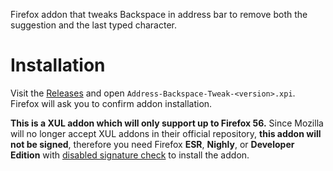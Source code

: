 Firefox addon that tweaks Backspace in address bar to remove both the suggestion and the last typed character.

# Installation

Visit the [Releases](https://github.com/chylex/Address-Backspace-Tweak/releases) and open `Address-Backspace-Tweak-<version>.xpi`. Firefox will ask you to confirm addon installation.

**This is a XUL addon which will only support up to Firefox 56.** Since Mozilla will no longer accept XUL addons in their official repository, **this addon will not be signed**, therefore you need Firefox **ESR**, **Nighly**, or **Developer Edition** with [disabled signature check](https://support.mozilla.org/en-US/kb/add-on-signing-in-firefox#w_what-are-my-options-if-i-want-to-use-an-unsigned-add-on-advanced-users) to install the addon.
